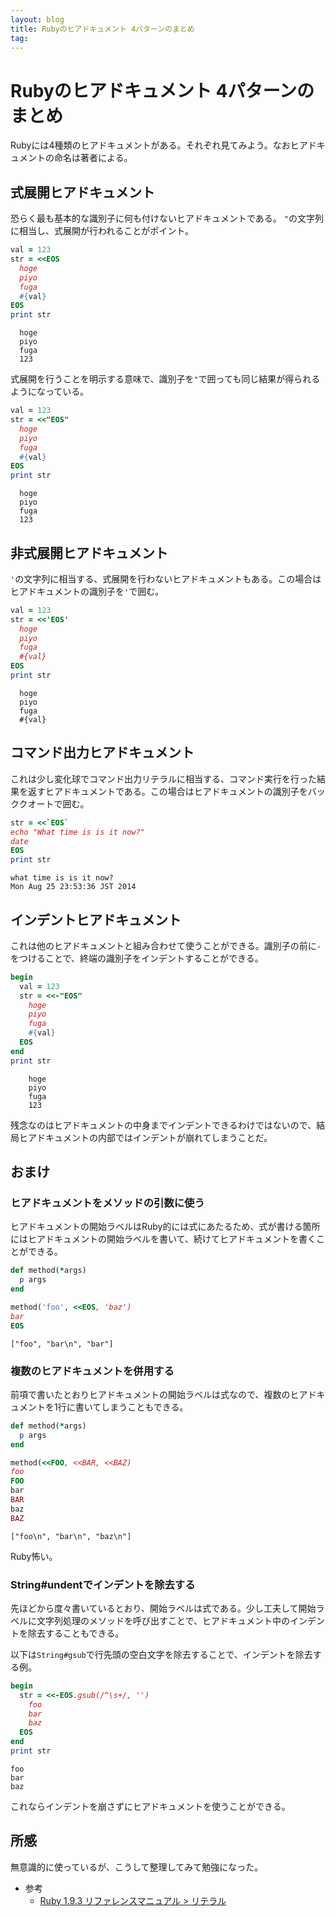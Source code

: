 ```yaml
---
layout: blog
title: Rubyのヒアドキュメント 4パターンのまとめ
tag:
---
```


# Rubyのヒアドキュメント 4パターンのまとめ

Rubyには4種類のヒアドキュメントがある。それぞれ見てみよう。なおヒアドキュメントの命名は著者による。

## 式展開ヒアドキュメント

恐らく最も基本的な識別子に何も付けないヒアドキュメントである。
`"`の文字列に相当し、式展開が行われることがポイント。

~~~~ruby
val = 123
str = <<EOS
  hoge
  piyo
  fuga
  #{val}
EOS
print str
~~~~

~~~~
  hoge
  piyo
  fuga
  123
~~~~

式展開を行うことを明示する意味で、識別子を`"`で囲っても同じ結果が得られるようになっている。

~~~~ruby
val = 123
str = <<"EOS"
  hoge
  piyo
  fuga
  #{val}
EOS
print str
~~~~

~~~~
  hoge
  piyo
  fuga
  123
~~~~

## 非式展開ヒアドキュメント

`'`の文字列に相当する、式展開を行わないヒアドキュメントもある。この場合はヒアドキュメントの識別子を`'`で囲む。

~~~~ruby
val = 123
str = <<'EOS'
  hoge
  piyo
  fuga
  #{val}
EOS
print str
~~~~

~~~~
  hoge
  piyo
  fuga
  #{val}
~~~~

## コマンド出力ヒアドキュメント

これは少し変化球でコマンド出力リテラルに相当する、コマンド実行を行った結果を返すヒアドキュメントである。この場合はヒアドキュメントの識別子をバッククオートで囲む。

~~~~ruby
str = <<`EOS`
echo "What time is is it now?"
date
EOS
print str
~~~~

~~~~
what time is is it now?
Mon Aug 25 23:53:36 JST 2014
~~~~

## インデントヒアドキュメント

これは他のヒアドキュメントと組み合わせて使うことができる。識別子の前に`-`をつけることで、終端の識別子をインデントすることができる。

~~~~ruby
begin
  val = 123
  str = <<-"EOS"
    hoge
    piyo
    fuga
    #{val}
  EOS
end
print str
~~~~

~~~~
    hoge
    piyo
    fuga
    123
~~~~

残念なのはヒアドキュメントの中身までインデントできるわけではないので、結局ヒアドキュメントの内部ではインデントが崩れてしまうことだ。

## おまけ

### ヒアドキュメントをメソッドの引数に使う

ヒアドキュメントの開始ラベルはRuby的には式にあたるため、式が書ける箇所にはヒアドキュメントの開始ラベルを書いて、続けてヒアドキュメントを書くことができる。

~~~~ruby
def method(*args)
  p args
end

method('foo', <<EOS, 'baz')
bar
EOS
~~~~

~~~~
["foo", "bar\n", "bar"]
~~~~

### 複数のヒアドキュメントを併用する

前項で書いたとおりヒアドキュメントの開始ラベルは式なので、複数のヒアドキュメントを1行に書いてしまうこともできる。

~~~~ruby
def method(*args)
  p args
end

method(<<FOO, <<BAR, <<BAZ)
foo
FOO
bar
BAR
baz
BAZ
~~~~

~~~~
["foo\n", "bar\n", "baz\n"]
~~~~

Ruby怖い。

### String#undentでインデントを除去する

先ほどから度々書いているとおり、開始ラベルは式である。少し工夫して開始ラベルに文字列処理のメソッドを呼び出すことで、ヒアドキュメント中のインデントを除去することもできる。

以下は`String#gsub`で行先頭の空白文字を除去することで、インデントを除去する例。

~~~~ruby
begin
  str = <<-EOS.gsub(/^\s+/, '')
    foo
    bar
    baz
  EOS
end
print str
~~~~

~~~~
foo
bar
baz
~~~~

これならインデントを崩さずにヒアドキュメントを使うことができる。

## 所感

無意識的に使っているが、こうして整理してみて勉強になった。

- 参考
  - [Ruby 1.9.3 リファレンスマニュアル > リテラル ](http://docs.ruby-lang.org/ja/1.9.3/doc/spec=2fliteral.html#here)
